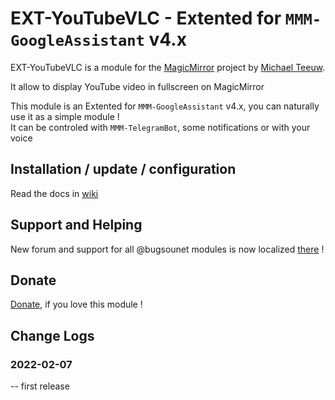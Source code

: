 # EXT-YouTubeVLC - Extented for `MMM-GoogleAssistant` v4.x

EXT-YouTubeVLC is a module for the [MagicMirror](https://github.com/MichMich/MagicMirror) project by [Michael Teeuw](https://github.com/MichMich).

It allow to display YouTube video in fullscreen on MagicMirror<br>

This module is an Extented for `MMM-GoogleAssistant` v4.x, you can naturally use it as a simple module !<br>
It can be controled with `MMM-TelegramBot`, some notifications or with your voice

## Installation / update / configuration

Read the docs in [wiki](https://wiki.bugsounet.fr/EXT-YouTubeVLC)

## Support and Helping
New forum and support for all @bugsounet modules is now localized [there](https://forum.bugsounet.fr) !
 
## Donate
 [Donate](https://www.paypal.com/cgi-bin/webscr?cmd=_s-xclick&hosted_button_id=TTHRH94Y4KL36&source=url), if you love this module !

## Change Logs

### 2022-02-07
   -- first release

